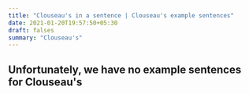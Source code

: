 ```yaml
---
title: "Clouseau's in a sentence | Clouseau's example sentences"
date: 2021-01-20T19:57:50+05:30
draft: falses
summary: "Clouseau's"
---
```

## Unfortunately, we have no example sentences for Clouseau's                 
